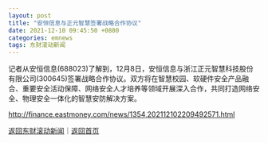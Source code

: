 ```yaml
---
layout: post
title: "安恒信息与正元智慧签署战略合作协议"
date: 2021-12-10 09:45:50 +0800
categories: emnews
tags: 东财滚动新闻
---
```


记者从安恒信息(688023)了解到，12月8日，安恒信息与浙江正元智慧科技股份有限公司(300645)签署战略合作协议。双方将在智慧校园、软硬件安全产品融合、重要安全活动保障、网络安全人才培养等领域开展深入合作，共同打造网络安全、物理安全一体化的智慧安防解决方案。

<http://finance.eastmoney.com/news/1354,202112102209492571.html>

[返回东财滚动新闻](//finews.withounder.com/emnews/)｜[返回首页](//finews.withounder.com/)